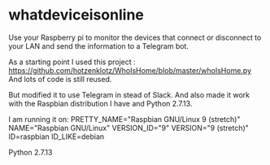 # whatdeviceisonline
Use your Raspberry pi to monitor the devices that connect or disconnect to your LAN and send the information to a Telegram bot.

As a starting point I used this project : https://github.com/hotzenklotz/WhoIsHome/blob/master/whoIsHome.py And lots of code is still reused.

But modified it to use Telegram in stead of Slack. And also made it work with the Raspbian distribution I have and Python 2.7.13.

I am running it on: 
PRETTY_NAME="Raspbian GNU/Linux 9 (stretch)"
NAME="Raspbian GNU/Linux"
VERSION_ID="9"
VERSION="9 (stretch)"
ID=raspbian
ID_LIKE=debian


Python 2.7.13


